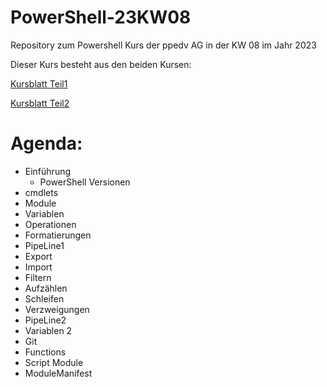# PowerShell-23KW08
Repository zum Powershell Kurs der ppedv AG in der KW 08 im Jahr 2023

Dieser Kurs besteht aus den beiden Kursen:

[Kursblatt Teil1](https://ppedv.de/schulung/kurse/PowershellAdministrationWindowslWMIActiveDirectoryIIS7cmdletspipelinesPs1Skripte.aspx)

[Kursblatt Teil2](https://ppedv.de/schulung/kurse/PowerShellCorecmdletScriptlernenFortgeschrittenWorkflowProgrammierungSeminarTraining.aspx)

# Agenda:
- Einführung
    - PowerShell Versionen
- cmdlets
- Module
- Variablen
- Operationen
- Formatierungen
- PipeLine1
- Export 
- Import
- Filtern
- Aufzählen
- Schleifen 
- Verzweigungen
- PipeLine2
- Variablen 2
- Git
- Functions
- Script Module
- ModuleManifest